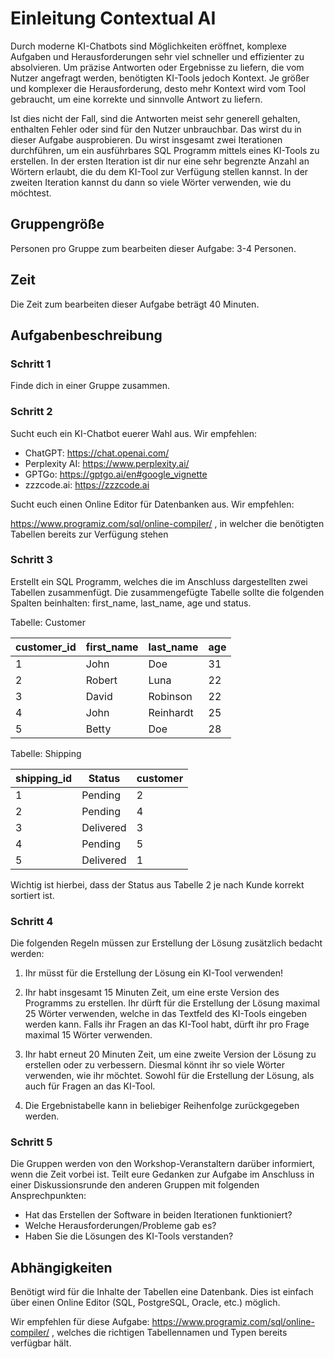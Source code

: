 # Einleitung Contextual AI

Durch moderne KI-Chatbots sind Möglichkeiten eröffnet, komplexe Aufgaben und Herausforderungen sehr viel schneller 
und effizienter zu absolvieren. Um präzise Antworten oder Ergebnisse zu liefern, die vom Nutzer angefragt werden, 
benötigten KI-Tools jedoch Kontext. Je größer und komplexer die Herausforderung, desto mehr Kontext wird vom Tool gebraucht, 
um eine korrekte und sinnvolle Antwort zu liefern.

Ist dies nicht der Fall, sind die Antworten meist sehr generell gehalten, 
enthalten Fehler oder sind für den Nutzer unbrauchbar. Das wirst du in dieser Aufgabe ausprobieren. 
Du wirst insgesamt zwei Iterationen durchführen, um ein ausführbares SQL Programm mittels eines KI-Tools zu erstellen. 
In der ersten Iteration ist dir nur eine sehr begrenzte Anzahl an Wörtern erlaubt, die du dem KI-Tool zur Verfügung stellen 
kannst. In der zweiten Iteration kannst du dann so viele Wörter verwenden, wie du möchtest. 

## Gruppengröße

Personen pro Gruppe zum bearbeiten dieser Aufgabe: 3-4 Personen.

## Zeit

Die Zeit zum bearbeiten dieser Aufgabe beträgt 40 Minuten.


## Aufgabenbeschreibung

### Schritt 1

Finde dich in einer Gruppe zusammen.

### Schritt 2

Sucht euch ein KI-Chatbot euerer Wahl aus. Wir empfehlen:
* ChatGPT: https://chat.openai.com/
* Perplexity AI: https://www.perplexity.ai/
* GPTGo: https://gptgo.ai/en#google_vignette
* zzzcode.ai: https://zzzcode.ai

Sucht euch einen Online Editor für Datenbanken aus. Wir empfehlen:

https://www.programiz.com/sql/online-compiler/ , in welcher die benötigten Tabellen bereits zur Verfügung stehen

### Schritt 3

Erstellt ein SQL Programm, welches die im Anschluss dargestellten zwei Tabellen zusammenfügt. Die zusammengefügte 
Tabelle sollte die folgenden Spalten beinhalten: first_name, last_name, age und status.

Tabelle: Customer

| customer_id | first_name | last_name | age |
| ---------- | ----------- | --------- | --- |
|     1      |     John    |    Doe    |  31 |
|     2      |     Robert  |    Luna   |  22 |
|     3      |     David   |  Robinson |  22 |
|     4      |     John    | Reinhardt |  25 |
|     5      |     Betty   |    Doe    |  28 |

Tabelle: Shipping

| shipping_id |   Status   | customer  |
| ---------- | ----------- | --------- |
|     1      |    Pending  |  2  | 
|     2      |    Pending  |  4  |
|     3      |   Delivered |  3  | 
|     4      |    Pending  |  5  | 
|     5      |   Delivered |  1  | 

Wichtig ist hierbei, dass der Status aus Tabelle 2 je nach Kunde korrekt sortiert ist.
### Schritt 4

Die folgenden Regeln müssen zur Erstellung der Lösung zusätzlich bedacht werden:

1. Ihr müsst für die Erstellung der Lösung ein KI-Tool verwenden!

2. Ihr habt insgesamt 15 Minuten Zeit, um eine erste Version des Programms zu erstellen. Ihr dürft für die Erstellung der Lösung maximal 25 Wörter verwenden, welche in das Textfeld des KI-Tools eingeben werden kann. Falls ihr Fragen an das KI-Tool habt, dürft ihr pro Frage maximal 15 Wörter verwenden. 

3. Ihr habt erneut 20 Minuten Zeit, um eine zweite Version der Lösung zu erstellen oder zu verbessern. Diesmal könnt ihr so viele Wörter verwenden, wie ihr möchtet. Sowohl für die Erstellung der Lösung, als auch für Fragen an das KI-Tool.

4. Die Ergebnistabelle kann in beliebiger Reihenfolge zurückgegeben werden.
   
### Schritt 5

Die Gruppen werden von den Workshop-Veranstaltern darüber informiert, wenn die Zeit vorbei ist. Teilt eure Gedanken 
zur Aufgabe im Anschluss in einer Diskussionsrunde den anderen Gruppen mit folgenden Ansprechpunkten:

* Hat das Erstellen der Software in beiden Iterationen funktioniert?
* Welche Herausforderungen/Probleme gab es? 
* Haben Sie die Lösungen des KI-Tools verstanden?

## Abhängigkeiten

Benötigt wird für die Inhalte der Tabellen eine Datenbank. Dies ist einfach über einen Online Editor 
(SQL, PostgreSQL, Oracle, etc.) möglich.

Wir empfehlen für diese Aufgabe: https://www.programiz.com/sql/online-compiler/ , welches die richtigen Tabellennamen und Typen bereits verfügbar hält. 
